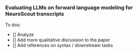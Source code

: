 ### Evaluating LLMs on forward language modeling for NeuroScout transcripts
To dos:
- [] Analyze
- [] Add more qualitative discussion to the paper 
- [] Add references on syntax / downstream tasks


